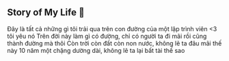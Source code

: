 ## Story of My Life 👋
Đây là tất cả những gì tôi trải qua trên con đường của một lập trình viên <3 tôi yêu nó
Trên đời này làm gì có đường, chỉ có người ta đi mãi rồi cũng thành đường mà thôi
Còn trời còn đất còn non nước, không lẽ ta đâu mãi thế này
10 năm một chặng dường dài, không lẽ ta lại bất tài thế sao


<!--
**dangdat1111/dangdat1111** is a ✨ _special_ ✨ repository because its `README.md` (this file) appears on your GitHub profile.

Here are some ideas to get you started:

- 🔭 I’m currently working on ...
- 🌱 I’m currently learning ...
- 👯 I’m looking to collaborate on ...
- 🤔 I’m looking for help with ...
- 💬 Ask me about ...
- 📫 How to reach me: ...
- 😄 Pronouns: ...
- ⚡ Fun fact: ...
-->
